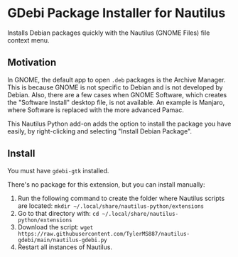 # GDebi Package Installer for Nautilus

Installs Debian packages quickly with the Nautilus (GNOME Files) file context
menu.

## Motivation

In GNOME, the default app to open `.deb` packages is the Archive Manager.
This is because GNOME is not specific to Debian and is not developed by
Debian. Also, there are a few cases when GNOME Software, which creates the
"Software Install" desktop file, is not available. An example is Manjaro,
where Software is replaced with the more advanced Pamac.

This Nautilus Python add-on adds the option to install the package you have
easily, by right-clicking and selecting "Install Debian Package".

## Install

You must have `gdebi-gtk` installed.

There's no package for this extension, but you can install manually:

1. Run the following command to create the folder where Nautilus scripts
   are located: `mkdir ~/.local/share/nautilus-python/extensions`
2. Go to that directory with: `cd ~/.local/share/nautilus-python/extensions`
3. Download the script: `wget https://raw.githubusercontent.com/TylerMS887/nautilus-gdebi/main/nautilus-gdebi.py`
4. Restart all instances of Nautilus.
